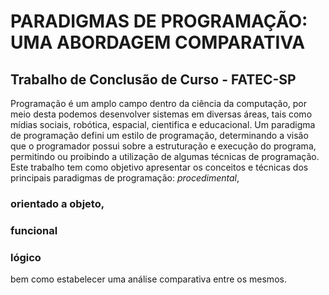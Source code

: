 # PARADIGMAS DE PROGRAMAÇÃO: UMA ABORDAGEM COMPARATIVA

## Trabalho de Conclusão de Curso - FATEC-SP

Programação é um amplo campo dentro da ciência da computação, por meio desta
podemos desenvolver sistemas em diversas áreas, tais como mídias sociais,
robótica, espacial, cientifica e educacional. Um paradigma de programação defini um
estilo de programação, determinando a visão que o programador possui sobre a
estruturação e execução do programa, permitindo ou proibindo a utilização de
algumas técnicas de programação. Este trabalho tem como objetivo apresentar os
conceitos e técnicas dos principais paradigmas de programação: *procedimental*,
### orientado a objeto, 
### funcional 
### lógico

bem como estabelecer uma análise comparativa entre os mesmos.

